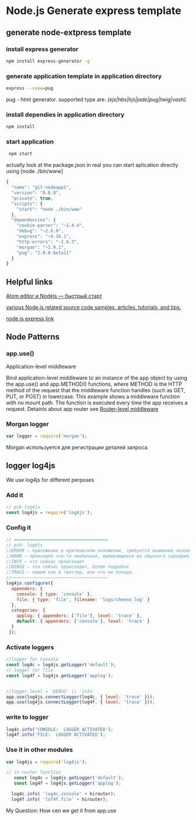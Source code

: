 # Node.js Generate express template

## generate node-extpress template

### install express generator

```bash
npm install express-generator -g
```

### generate application template in application directory

```bash
express --view=pug
```

pug - html generator.
supported type are: *(ejs|hbs|hjs|jade|pug|twig|vash)*.

### install dependies in application directory

```bash
npm install
```

### start application

```bash
 npm start
```

actually look at the package.json
in real you can start aplication directly using [node ./bin/www]

```js
{
  "name": "git-nodeapp1",
  "version": "0.0.0",
  "private": true,
  "scripts": {
    "start": "node ./bin/www"
  },
  "dependencies": {
    "cookie-parser": "~1.4.4",
    "debug": "~2.6.9",
    "express": "~4.16.1",
    "http-errors": "~1.6.3",
    "morgan": "~1.9.1",
    "pug": "2.0.0-beta11"
  }
}

```

## Helpful links

[Atom editor и Nodejs — быстрый старт](http://aftamat4ik.ru/atom-i-nodejs-quick-start/)

[various Node.js related source code samples, articles, tutorials, and tips.](https://www.c-sharpcorner.com/technologies/nodejs)

[node.js express link](http://expressjs.com/en/4x/api.html#app.use)

## Node Patterns

### app.use()

Application-level middleware

Bind application-level middleware to an instance of the app object by using the app.use() and app.METHOD() functions, where METHOD is the HTTP method of the request that the middleware function handles (such as GET, PUT, or POST) in lowercase.
This example shows a middleware function with no mount path. The function is executed every time the app receives a request.
Detainls about app router see [Router-level middleware](http://expressjs.com/en/guide/using-middleware.html#middleware.router)

### Morgan logger

```js
var logger = require('morgan');
```

Morgan используется для регистрации деталей запроса.

## logger log4js

We use log4js for different perposes

### Add it

```js
// psh log4js
const log4js = require('log4js');
```

### Config it

```js
// ====================================
// psh: log4js
//ERROR — приложение в критическом положении, требуется внимание человека для продолжения. Появляется довольно редко, но метко. Я использую его для очень низкоуровневых вещей или для необработанных исключений
//WARN — произошло что-то необычное, выбивающееся из обычного сценария, но приложение умное и восстановило свою работу само. Я использую этот уровень в обрабочиках ошибок.
//INFO — что сейчас происходит
//DEBUG — что сейчас происходит, более подробно
//TRACE — пишем как в твиттер, все что не попадя.
//~~~~~~~~~~~~~~~~~~~~~~~~~~~~~~~~~~~~~`
log4js.configure({
  appenders: {
    console: { type: 'console' },
    file: { type: 'file', filename: 'logs/cheese.log' }
  },
  categories: {
    applog: { appenders: ['file'], level: 'trace' },
    default: { appenders: ['console'], level: 'trace' }
  }
 });
```

### Activate loggers

```js
//logger for console
const log4c = log4js.getLogger('default');
// logger for file
const log4f = log4js.getLogger('applog');


//logger.level = 'DEBUG' || 'info'
app.use(log4js.connectLogger(log4c, { level: 'trace' }));
app.use(log4js.connectLogger(log4f, { level: 'trace' }));
```

### write to logger

```js
log4c.info('CONSOLE:  LOGGER ACTIVATED');
log4f.info('FILE:  LOGGER ACTIVATED');
```

### Use it in other modules

```js
var log4js = require('log4js');

// in router function
   const log4c = log4js.getLogger('default');
   const log4f = log4js.getLogger('applog');

  log4c.info( 'log4c.console' + hirouter);
  log4f.info( 'lof4f.file' + hirouter);
```

 My Question: How cen we get it from app.use
